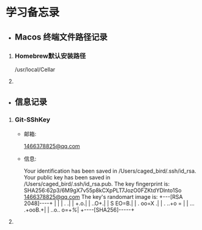 # 学习备忘录



* ## Macos 终端文件路径记录

1. ### Homebrew默认安装路径

   /usr/local/Cellar

2. 

* ## 信息记录

1. ### Git-SShKey

   * 邮箱:

     1466378825@qq.com

   * 信息:

     Your identification has been saved in /Users/caged_bird/.ssh/id_rsa.
     Your public key has been saved in /Users/caged_bird/.ssh/id_rsa.pub.
     The key fingerprint is:
     SHA256:62p3/6M9gX7v55p8kCXpPLT7JozO0FZKtdYDlnto1So 1466378825@qq.com
     The key's randomart image is:
     +---[RSA 2048]----+
     |                 |
     |              . .|
     |             +.o.|
     |            ..O+.|
     |        S   EO=B.|
     |         . oo=X .|
     |        . ..+o = |
     |      ... .+ooB.+|
     |     ..o.. o=+*%*|
     +----[SHA256]-----+

2. 